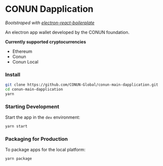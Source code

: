 # CONUN Dapplication

_Bootstraped with [electron-react-boilerplate](https://electron-react-boilerplate.js.org/)_

An electron app wallet developed by the CONUN foundation.

**Currently supported cryptocurrencies**

- Ethereum
- Conun
- Conun Local

### Install

```bash
git clone https://github.com/CONUN-Global/conun-main-dapplication.git
cd conun-main-dapplication
yarn
```

### Starting Development

Start the app in the `dev` environment:

```bash
yarn start
```

### Packaging for Production

To package apps for the local platform:

```bash
yarn package
```
